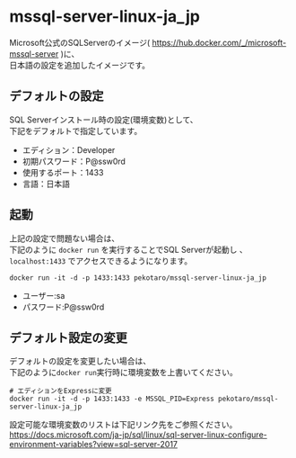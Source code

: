 # mssql-server-linux-ja_jp

Microsoft公式のSQLServerのイメージ( https://hub.docker.com/_/microsoft-mssql-server )に、  
日本語の設定を追加したイメージです。

## デフォルトの設定
SQL Serverインストール時の設定(環境変数)として、  
下記をデフォルトで指定しています。
* エディション：Developer
* 初期パスワード：P@ssw0rd
* 使用するポート：1433
* 言語：日本語

## 起動
上記の設定で問題ない場合は、  
下記のように `docker run` を実行することでSQL Serverが起動し 、  
`localhost:1433` でアクセスできるようになります。
```
docker run -it -d -p 1433:1433 pekotaro/mssql-server-linux-ja_jp
```
* ユーザー:sa
* パスワード:P@ssw0rd

## デフォルト設定の変更
デフォルトの設定を変更したい場合は、  
下記のように`docker run`実行時に環境変数を上書いてください。
```
# エディションをExpressに変更
docker run -it -d -p 1433:1433 -e MSSQL_PID=Express pekotaro/mssql-server-linux-ja_jp
```

設定可能な環境変数のリストは下記リンク先をご参照ください。  
https://docs.microsoft.com/ja-jp/sql/linux/sql-server-linux-configure-environment-variables?view=sql-server-2017
